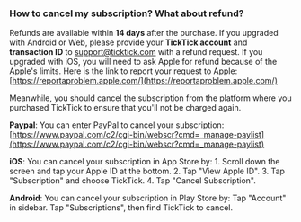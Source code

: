 ### How to cancel my subscription? What about refund?

Refunds are available within **14 days** after the purchase. If you upgraded with Android or Web, please provide your **TickTick account** and **transaction ID** to support@ticktick.com with a refund request. If you upgraded with iOS, you will need to ask Apple for refund because of the Apple's limits. Here is the link to report your request to Apple: [https://reportaproblem.apple.com/](https://reportaproblem.apple.com/)

Meanwhile, you should cancel the subscription from the platform where you purchased TickTick to ensure that you'll not be charged again.

**Paypal**: You can enter PayPal to cancel your subscription: [https://www.paypal.com/c2/cgi-bin/webscr?cmd=_manage-paylist](https://www.paypal.com/c2/cgi-bin/webscr?cmd=_manage-paylist)

**iOS**: You can cancel your subscription in App Store by: 1. Scroll down the screen and tap your Apple ID at the bottom. 2. Tap "View Apple ID". 3. Tap "Subscription" and choose TickTick. 4. Tap "Cancel Subscription".

**Android**: You can cancel your subscription in Play Store by: Tap "Account" in sidebar. Tap "Subscriptions", then find TickTick to cancel.

